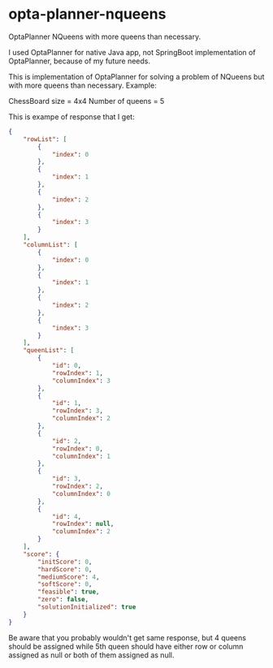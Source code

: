 # opta-planner-nqueens
OptaPlanner NQueens with more queens than necessary.

I used OptaPlanner for native Java app, not SpringBoot implementation of OptaPlanner, because of my future needs.

This is implementation of OptaPlanner for solving a problem of NQueens but with more queens than necessary. Example:

ChessBoard size = 4x4
Number of queens = 5

This is exampe of response that I get:
```json
{
    "rowList": [
        {
            "index": 0
        },
        {
            "index": 1
        },
        {
            "index": 2
        },
        {
            "index": 3
        }
    ],
    "columnList": [
        {
            "index": 0
        },
        {
            "index": 1
        },
        {
            "index": 2
        },
        {
            "index": 3
        }
    ],
    "queenList": [
        {
            "id": 0,
            "rowIndex": 1,
            "columnIndex": 3
        },
        {
            "id": 1,
            "rowIndex": 3,
            "columnIndex": 2
        },
        {
            "id": 2,
            "rowIndex": 0,
            "columnIndex": 1
        },
        {
            "id": 3,
            "rowIndex": 2,
            "columnIndex": 0
        },
        {
            "id": 4,
            "rowIndex": null,
            "columnIndex": 2
        }
    ],
    "score": {
        "initScore": 0,
        "hardScore": 0,
        "mediumScore": 4,
        "softScore": 0,
        "feasible": true,
        "zero": false,
        "solutionInitialized": true
    }
}
```

Be aware that you probably wouldn't get same response, but 4 queens should be assigned while 5th queen should have either row or column assigned as null or both of them assigned as null.
